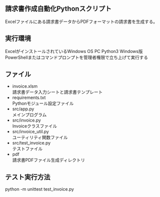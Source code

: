 ## 請求書作成自動化Pythonスクリプト

Excelファイルにある請求書データからPDFフォーマットの請求書を生成する。  

## 実行環境
ExcelがインストールされているWindows OS PC
Python3 Windows版
PowerShellまたはコマンドプロンプトを管理者権限で立ち上げて実行する

## ファイル  
- invoice.xlsm  
  請求書データ入力シートと請求書テンプレート
- requirements.txt  
  Pythonモジュール設定ファイル
- src/app.py  
  メインプログラム
- src/invoice.py  
  Invoiceクラスファイル  
- src/invoice_util.py  
  ユーティリティ関数ファイル
- src/test_invoice.py  
  テストファイル
- pdf  
  請求書PDFファイル生成ディレクトリ

## テスト実行方法
python -m unittest test_invoice.py